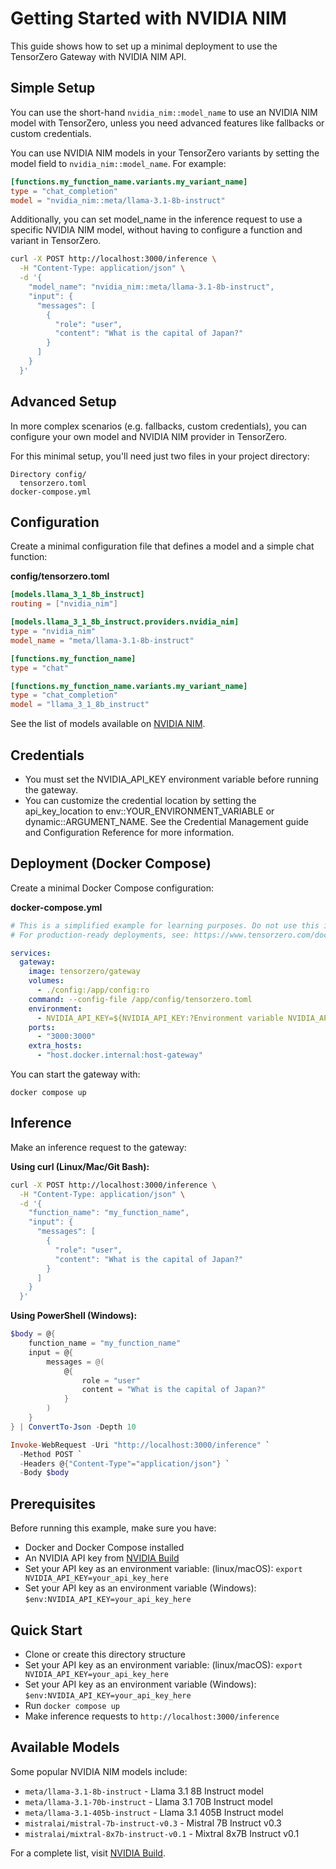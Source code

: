 # Getting Started with NVIDIA NIM

This guide shows how to set up a minimal deployment to use the TensorZero Gateway with NVIDIA NIM API.

## Simple Setup

You can use the short-hand `nvidia_nim::model_name` to use an NVIDIA NIM model with TensorZero, unless you need advanced features like fallbacks or custom credentials.

You can use NVIDIA NIM models in your TensorZero variants by setting the model field to `nvidia_nim::model_name`. For example:

```toml
[functions.my_function_name.variants.my_variant_name]
type = "chat_completion"
model = "nvidia_nim::meta/llama-3.1-8b-instruct"
```

Additionally, you can set model_name in the inference request to use a specific NVIDIA NIM model, without having to configure a function and variant in TensorZero.

```bash
curl -X POST http://localhost:3000/inference \
  -H "Content-Type: application/json" \
  -d '{
    "model_name": "nvidia_nim::meta/llama-3.1-8b-instruct",
    "input": {
      "messages": [
        {
          "role": "user",
          "content": "What is the capital of Japan?"
        }
      ]
    }
  }'
```

## Advanced Setup
In more complex scenarios (e.g. fallbacks, custom credentials), you can configure your own model and NVIDIA NIM provider in TensorZero.

For this minimal setup, you'll need just two files in your project directory:
```
Directory config/
  tensorzero.toml
docker-compose.yml
```

## Configuration

Create a minimal configuration file that defines a model and a simple chat function:

**config/tensorzero.toml**
```toml
[models.llama_3_1_8b_instruct]
routing = ["nvidia_nim"]

[models.llama_3_1_8b_instruct.providers.nvidia_nim]
type = "nvidia_nim"
model_name = "meta/llama-3.1-8b-instruct"

[functions.my_function_name]
type = "chat"

[functions.my_function_name.variants.my_variant_name]
type = "chat_completion"
model = "llama_3_1_8b_instruct"
```
See the list of models available on [NVIDIA NIM](https://build.nvidia.com/explore/discover).

## Credentials

- You must set the NVIDIA_API_KEY environment variable before running the gateway.
- You can customize the credential location by setting the api_key_location to env::YOUR_ENVIRONMENT_VARIABLE or dynamic::ARGUMENT_NAME. See the Credential Management guide and Configuration Reference for more information.

## Deployment (Docker Compose)
Create a minimal Docker Compose configuration:

**docker-compose.yml**
```yaml
# This is a simplified example for learning purposes. Do not use this in production.
# For production-ready deployments, see: https://www.tensorzero.com/docs/gateway/deployment

services:
  gateway:
    image: tensorzero/gateway
    volumes:
      - ./config:/app/config:ro
    command: --config-file /app/config/tensorzero.toml
    environment:
      - NVIDIA_API_KEY=${NVIDIA_API_KEY:?Environment variable NVIDIA_API_KEY must be set.}
    ports:
      - "3000:3000"
    extra_hosts:
      - "host.docker.internal:host-gateway"
```

You can start the gateway with:

`docker compose up`

## Inference
Make an inference request to the gateway:

**Using curl (Linux/Mac/Git Bash):**
```bash
curl -X POST http://localhost:3000/inference \
  -H "Content-Type: application/json" \
  -d '{
    "function_name": "my_function_name",
    "input": {
      "messages": [
        {
          "role": "user",
          "content": "What is the capital of Japan?"
        }
      ]
    }
  }'
```
**Using PowerShell (Windows):**
```powershell
$body = @{
    function_name = "my_function_name"
    input = @{
        messages = @(
            @{
                role = "user"
                content = "What is the capital of Japan?"
            }
        )
    }
} | ConvertTo-Json -Depth 10

Invoke-WebRequest -Uri "http://localhost:3000/inference" `
  -Method POST `
  -Headers @{"Content-Type"="application/json"} `
  -Body $body
```

## Prerequisites
Before running this example, make sure you have:

- Docker and Docker Compose installed
- An NVIDIA API key from [NVIDIA Build](https://build.nvidia.com/)
- Set your API key as an environment variable: (linux/macOS): `export NVIDIA_API_KEY=your_api_key_here`
- Set your API key as an environment variable (Windows): `$env:NVIDIA_API_KEY=your_api_key_here`



## Quick Start
- Clone or create this directory structure
- Set your API key as an environment variable: (linux/macOS): `export NVIDIA_API_KEY=your_api_key_here`
- Set your API key as an environment variable (Windows): `$env:NVIDIA_API_KEY=your_api_key_here`
- Run `docker compose up`
- Make inference requests to `http://localhost:3000/inference`

## Available Models
Some popular NVIDIA NIM models include:

- `meta/llama-3.1-8b-instruct` - Llama 3.1 8B Instruct model
- `meta/llama-3.1-70b-instruct` - Llama 3.1 70B Instruct model
- `meta/llama-3.1-405b-instruct` - Llama 3.1 405B Instruct model
- `mistralai/mistral-7b-instruct-v0.3` - Mistral 7B Instruct v0.3
- `mistralai/mixtral-8x7b-instruct-v0.1` - Mixtral 8x7B Instruct v0.1

For a complete list, visit [NVIDIA Build](https://build.nvidia.com/explore/discover).
